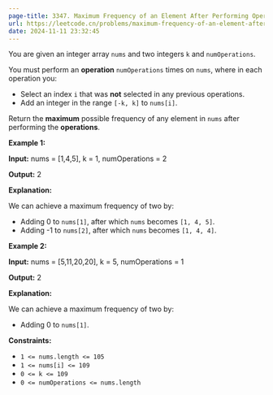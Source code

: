 ```yaml
---
page-title: 3347. Maximum Frequency of an Element After Performing Operations II
url: https://leetcode.cn/problems/maximum-frequency-of-an-element-after-performing-operations-ii/description/
date: 2024-11-11 23:32:45
---
```


You are given an integer array `nums` and two integers `k` and `numOperations`.

You must perform an **operation** `numOperations` times on `nums`, where in each operation you:

- Select an index `i` that was **not** selected in any previous operations.
- Add an integer in the range `[-k, k]` to `nums[i]`.

Return the **maximum** possible frequency of any element in `nums` after performing the **operations**.

**Example 1:**

**Input:** nums = \[1,4,5\], k = 1, numOperations = 2

**Output:** 2

**Explanation:**

We can achieve a maximum frequency of two by:

- Adding 0 to `nums[1]`, after which `nums` becomes `[1, 4, 5]`.
- Adding -1 to `nums[2]`, after which `nums` becomes `[1, 4, 4]`.

**Example 2:**

**Input:** nums = \[5,11,20,20\], k = 5, numOperations = 1

**Output:** 2

**Explanation:**

We can achieve a maximum frequency of two by:

- Adding 0 to `nums[1]`.

**Constraints:**

- `1 <= nums.length <= 105`
- `1 <= nums[i] <= 109`
- `0 <= k <= 109`
- `0 <= numOperations <= nums.length`